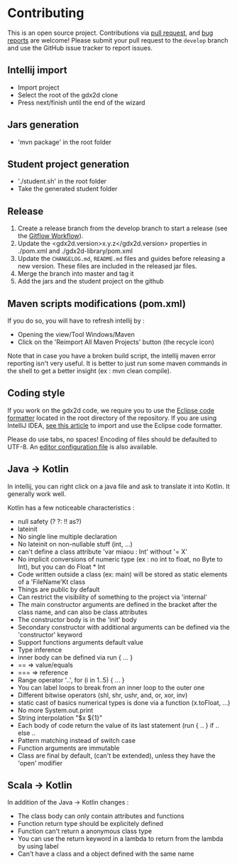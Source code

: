 # Contributing

This is an open source project. Contributions via [pull request](https://github.com/ISC-HEI/gdx2d/pulls), and [bug reports](https://github.com/ISC-HEI/gdx2d/issues) are welcome! Please submit your pull request to the `develop` branch and use the GitHub issue tracker to report issues.

## Intellij import

- Import project
- Select the root of the gdx2d clone
- Press next/finish until the end of the wizard

## Jars generation

- 'mvn package' in the root folder

## Student project generation

- './student.sh' in the root folder
- Take the generated student folder

## Release

1. Create a release branch from the develop branch to start a release (see the [Gitflow Workflow](https://www.atlassian.com/git/tutorials/comparing-workflows/feature-branch-workflow)).
2. Update the <gdx2d.version>x.y.z</gdx2d.version> properties in ./pom.xml and ./gdx2d-library/pom.xml
3. Update the `CHANGELOG.md`, `README.md` files and guides before releasing a new version. These files are included in the released jar files.
4. Merge the branch into master and tag it
5. Add the jars and the student project on the github
 
## Maven scripts modifications (pom.xml)

If you do so, you will have to refresh intellij by : 

- Opening the view/Tool Windows/Maven
- Click on the 'Reimport All Maven Projects' button (the recycle icon)

Note that in case you have a broken build script, the intellij maven error reporting isn't very useful.
It is better to just run some maven commands in the shell to get a better insight (ex : mvn clean compile).

## Coding style

If you work on the gdx2d code, we require you to use the [Eclipse code formatter](https://github.com/ISC-HEI/gdx2d/blob/master/gdx2d-formatter.xml) located in the root directory of the repository.
If you are using IntelliJ IDEA, [see this article](http://blog.jetbrains.com/idea/2014/01/intellij-idea-13-importing-code-formatter-settings-from-eclipse/) to import and use the Eclipse code formatter.

Please do use tabs, no spaces! Encoding of files should be defaulted to UTF-8. An [editor configuration file](https://github.com/ISC-HEI/gdx2d/blob/master/.editorconfig) is also available.

## Java -> Kotlin

In intellij, you can right click on a java file and ask to translate it into Kotlin. It generally work well.

Kotlin has a few noticeable characteristics : 

- null safety (? ?: !! as?)
- lateinit
- No single line multiple declaration
- No lateinit on non-nullable stuff (int, ...)
- can't define a class attribute  'var miaou : Int'  without '= X'
- No implicit conversions of numeric type (ex : no int to float, no Byte to Int), but you can do Float * Int
- Code written outside a class (ex: main) will be stored as static elements of a 'FileName'Kt class
- Things are public by default
- Can restrict the visibility of something to the project via 'internal'
- The main constructor arguments are defined in the bracket after the class name, and can also be class attributes
- The constructor body is in the 'init' body
- Secondary constructor with additional arguments can be defined via the 'constructor' keyword
- Support functions arguments default value 
- Type inference
- inner body can be defined via run { ... }
- == => value/equals
- === => reference
- Range operator '..', for (i in 1..5) { ... }
- You can label loops to break from an inner loop to the outer one
- Different bitwise operators (shl, shr, ushr, and, or, xor, inv)
- static cast of basics numerical types is done via a function (x.toFloat, ...)
- No more System.out.print
- String interpolation "$x ${1}"
- Each body of code return the value of its last statement (run { .. } if .. else ..
- Pattern matching instead of switch case
- Function arguments are immutable
- Class are final by default, (can't be extended), unless they have the 'open' modifier


 
## Scala -> Kotlin

In addition of the Java -> Kotlin changes : 

- The class body can only contain attributes and functions
- Function return type should be explicitely defined
- Function can't return a anonymous class type
- You can use the return keyword in a lambda to return from the lambda by using label
- Can't have a class and a object defined with the same name
